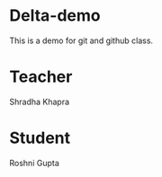 # Delta-demo
This is a demo for git and github class.

# Teacher
Shradha Khapra

# Student 
Roshni Gupta
